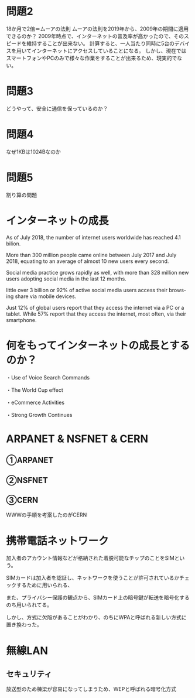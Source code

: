 # 問題2

18か月で2倍＝ムーアの法則
ムーアの法則を2019年から、2009年の期間に適用できるのか？
2009年時点で、インターネットの普及率が高かったので、そのスピードを維持することが出来ない。
計算すると、一人当たり同時に5台のデバイスを用いてインターネットにアクセスしていることになる。
しかし、現在ではスマートフォンやPCのみで様々な作業をすることが出来るため、現実的でない。

# 問題3

どうやって、安全に通信を保っているのか？

# 問題4

なぜ1KBは1024Bなのか

# 問題5

割り算の問題

# インターネットの成長

As of July 2018, the number of internet users worldwide has reached 4.1 bilion.

More than 300 million
people came online between July 2017 and July
2018, equating to an average of almost 10 new
users every second.

Social media practice grows rapidly as well, with
more than 328 million new users adopting social
media in the last 12 months.

little over 3 billion or 92%
of active social media users access their brows-
ing share via mobile devices.

Just 12% of global users report that they access
the internet via a PC or a tablet. While 57% report
that they access the internet, most often, via
their smartphone.

# 何をもってインターネットの成長とするのか？

・Use of Voice Search Commands

・The World Cup effect

・eCommerce Activities

・Strong Growth Continues


# ARPANET & NSFNET & CERN

## ➀ARPANET

## ➁NSFNET

## ➂CERN

WWWの手順を考案したのがCERN

# 携帯電話ネットワーク

加入者のアカウント情報などが格納された着脱可能なチップのことをSIMという。

SIMカードは加入者を認証し、ネットワークを使うことが許可されているかチェックするために用いられる、

また、プライバシー保護の観点から、SIMカード上の暗号鍵が転送を暗号化するのち用いられてる。

しかし、方式に欠陥があることがわかり、のちにWPAと呼ばれる新しい方式に置き換わった。
# 無線LAN

## セキュリティ

放送型のため棟梁が容易になってしまうため、WEPと呼ばれる暗号化方式



